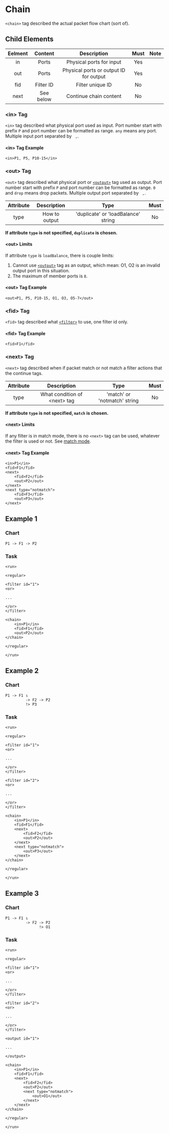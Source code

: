 Chain
============

`<chain>` tag described the actual packet flow chart (sort of).

<h2>Child Elements</h2>

| Eelment |  Content  |               Description              | Must | Note |
|:-------:|:---------:|:--------------------------------------:|:----:|:----:|
|    in   |   Ports   |        Physical ports for input        |  Yes |      |
|   out   |   Ports   | Physical ports or output ID for output |  Yes |      |
|   fid   | Filter ID |            Filter unique ID            |  No  |      |
|   next  | See below |         Continue chain content         |  No  |      |

<h3>&lt;in&gt; Tag</h3>

`<in>` tag described what physical port used as input. Port number start with prefix `P` and port number can be formatted as range. `any` means any port. Multiple input port separated by ` ,`.

<h4>&lt;in&gt; Tag Example</h4>

```
<in>P1, P5, P10-15</in>
```

<h3>&lt;out&gt; Tag</h3>

`<out>` tag described what physical port or [`<output>`](Element/run/output.md) tag used as output. Port number start with prefix `P` and port number can be formatted as range. `0` and `drop` means drop packets. Multiple output port separated by ` ,`.

| Attribute |  Description  |                 Type                | Must |
|:---------:|:-------------:|:-----------------------------------:|:----:|
|    type   | How to output | 'duplicate' or 'loadBalance' string |  No  |

**If attribute `type` is not specified, `duplicate` is chosen.**

<h4>&lt;out&gt; Limits</h4>

If attribute `type` is `loadBalance`, there is couple limits:

1. Cannot use [`<output>`](Element/run/output.md) tag as an output, which mean: O1, O2 is an invalid output port in this situation.
2. The maximum of member ports is `8`.

<h4>&lt;out&gt; Tag Example</h4>

```
<out>P1, P5, P10-15, O1, O3, O5-7</out>
```

<h3>&lt;fid&gt; Tag</h3>

`<fid>` tag described what [`<filter>`](Element/run/filter.md) to use, one filter id only.

<h4>&lt;fid&gt; Tag Example</h4>

```
<fid>F1</fid>
```

<h3>&lt;next&gt; Tag</h3>

`<next>` tag described when if packet match or not match a filter actions that the continue tags.

| Attribute |           Description          |             Type             | Must |
|:---------:|:------------------------------:|:----------------------------:|:----:|
|    type   | What condition of \<next\> tag | 'match' or 'notmatch' string |  No  |

**If attribute `type` is not specified, `match` is chosen.**

<h4>&lt;next&gt; Limits</h4>

If any filter is in match mode, there is no `<next>` tag can be used, whatever the filter is used or not. See [match mode](Element/run/filter/find.md#match_mode).

<h4>&lt;next&gt; Tag Example</h4>

```
<in>P1</in>
<fid>F1</fid>
<next>
    <fid>F2</fid>
    <out>P2</out>
</next>
<next type="notmatch">
    <fid>F3</fid>
    <out>P3</out>
</next>
```

<h2>Example 1</h2>

<h3>Chart</h3>

```
P1 -> F1 -> P2
```

<h3>Task</h3>

```
<run>

<regular>

<filter id="1">
<or>

...

</or>
</filter>

<chain>
    <in>P1</in>
    <fid>F1</fid>
    <out>P2</out>
</chain>

</regular>

</run>
```

<h2>Example 2</h2>

<h3>Chart</h3>

```
P1 -> F1 ↴
         -> F2 -> P2
         !> P3
```

<h3>Task</h3>

```
<run>

<regular>

<filter id="1">
<or>

...

</or>
</filter>

<filter id="2">
<or>

...

</or>
</filter>

<chain>
    <in>P1</in>
    <fid>F1</fid>
    <next>
        <fid>F2</fid>
        <out>P2</out>
    </next>
    <next type="notmatch">
        <out>P3</out>
    </next>
</chain>

</regular>

</run>
```

<h2>Example 3</h2>

<h3>Chart</h3>

```
P1 -> F1 ↴
         -> F2 -> P2
               !> O1
```

<h3>Task</h3>

```
<run>

<regular>

<filter id="1">
<or>

...

</or>
</filter>

<filter id="2">
<or>

...

</or>
</filter>

<output id="1">

...

</output>

<chain>
    <in>P1</in>
    <fid>F1</fid>
    <next>
        <fid>F2</fid>
        <out>P2</out>
        <next type="notmatch">
            <out>O1</out>
        </next>
    </next>
</chain>

</regular>

</run>
```
